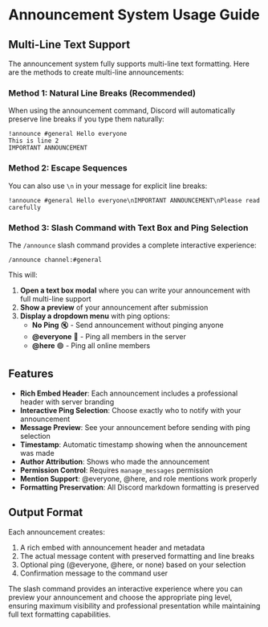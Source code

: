 # Announcement System Usage Guide

## Multi-Line Text Support

The announcement system fully supports multi-line text formatting. Here are the methods to create multi-line announcements:

### Method 1: Natural Line Breaks (Recommended)
When using the announcement command, Discord will automatically preserve line breaks if you type them naturally:

```
!announce #general Hello everyone
This is line 2
IMPORTANT ANNOUNCEMENT
```

### Method 2: Escape Sequences
You can also use `\n` in your message for explicit line breaks:

```
!announce #general Hello everyone\nIMPORTANT ANNOUNCEMENT\nPlease read carefully
```

### Method 3: Slash Command with Text Box and Ping Selection
The `/announce` slash command provides a complete interactive experience:

```
/announce channel:#general
```

This will:
1. **Open a text box modal** where you can write your announcement with full multi-line support
2. **Show a preview** of your announcement after submission
3. **Display a dropdown menu** with ping options:
   - **No Ping** 🔇 - Send announcement without pinging anyone
   - **@everyone** 📢 - Ping all members in the server  
   - **@here** 🟢 - Ping all online members

## Features

- **Rich Embed Header**: Each announcement includes a professional header with server branding
- **Interactive Ping Selection**: Choose exactly who to notify with your announcement
- **Message Preview**: See your announcement before sending with ping selection
- **Timestamp**: Automatic timestamp showing when the announcement was made
- **Author Attribution**: Shows who made the announcement
- **Permission Control**: Requires `manage_messages` permission
- **Mention Support**: @everyone, @here, and role mentions work properly
- **Formatting Preservation**: All Discord markdown formatting is preserved

## Output Format

Each announcement creates:
1. A rich embed with announcement header and metadata
2. The actual message content with preserved formatting and line breaks
3. Optional ping (@everyone, @here, or none) based on your selection
4. Confirmation message to the command user

The slash command provides an interactive experience where you can preview your announcement and choose the appropriate ping level, ensuring maximum visibility and professional presentation while maintaining full text formatting capabilities.